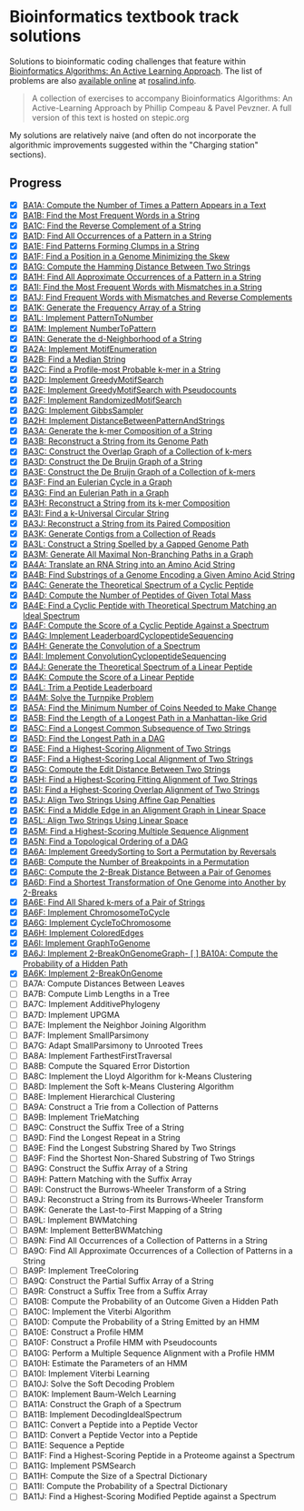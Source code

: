 # Bioinformatics textbook track solutions

Solutions to bioinformatic coding challenges that feature within [Bioinformatics
Algorithms: An Active Learning Approach]. The list of problems are also
[available online] at [rosalind.info].

> A collection of exercises to accompany Bioinformatics Algorithms: An
> Active-Learning Approach by Phillip Compeau & Pavel Pevzner. A full version of
> this text is hosted on stepic.org

My solutions are relatively naive (and often do not incorporate the algorithmic
improvements suggested within the "Charging station" sections).

[available online]: https://rosalind.info/problems/list-view/?location=bioinformatics-textbook-track
[Bioinformatics Algorithms: An Active Learning Approach]: https://www.bioinformaticsalgorithms.org/
[rosalind.info]: https://rosalind.info

## Progress

- [x] [BA1A: Compute the Number of Times a Pattern Appears in a Text](ba1a.py)
- [x] [BA1B: Find the Most Frequent Words in a String](ba1b.py)
- [x] [BA1C: Find the Reverse Complement of a String](ba1c.py)
- [x] [BA1D: Find All Occurrences of a Pattern in a String](ba1d.py)
- [x] [BA1E: Find Patterns Forming Clumps in a String](ba1e.py)
- [x] [BA1F: Find a Position in a Genome Minimizing the Skew](ba1f.py)
- [x] [BA1G: Compute the Hamming Distance Between Two Strings](ba1g.py)
- [x] [BA1H: Find All Approximate Occurrences of a Pattern in a String](ba1h.py)
- [x] [BA1I: Find the Most Frequent Words with Mismatches in a String](ba1i.py)
- [x] [BA1J: Find Frequent Words with Mismatches and Reverse Complements](ba1j.py)
- [x] [BA1K: Generate the Frequency Array of a String](ba1k.py)
- [x] [BA1L: Implement PatternToNumber](ba1l.py)
- [x] [BA1M: Implement NumberToPattern](ba1m.py)
- [x] [BA1N: Generate the d-Neighborhood of a String](ba1n.py)
- [x] [BA2A: Implement MotifEnumeration](ba2a.py)
- [x] [BA2B: Find a Median String](ba2b.py)
- [x] [BA2C: Find a Profile-most Probable k-mer in a String](ba2c.py)
- [x] [BA2D: Implement GreedyMotifSearch](ba2d.py)
- [x] [BA2E: Implement GreedyMotifSearch with Pseudocounts](ba2e.py)
- [x] [BA2F: Implement RandomizedMotifSearch](ba2f.py)
- [x] [BA2G: Implement GibbsSampler](ba2g.py)
- [x] [BA2H: Implement DistanceBetweenPatternAndStrings](ba2h.py)
- [x] [BA3A: Generate the k-mer Composition of a String](ba3a.py)
- [x] [BA3B: Reconstruct a String from its Genome Path](ba3b.py)
- [x] [BA3C: Construct the Overlap Graph of a Collection of k-mers](ba3c.py)
- [x] [BA3D: Construct the De Bruijn Graph of a String](ba3d.py)
- [x] [BA3E: Construct the De Bruijn Graph of a Collection of k-mers](ba3e.py)
- [x] [BA3F: Find an Eulerian Cycle in a Graph](ba3f.py)
- [x] [BA3G: Find an Eulerian Path in a Graph](ba3g.py)
- [x] [BA3H: Reconstruct a String from its k-mer Composition](ba3h.py)
- [x] [BA3I: Find a k-Universal Circular String](ba3i.py)
- [x] [BA3J: Reconstruct a String from its Paired Composition](ba3j.py)
- [x] [BA3K: Generate Contigs from a Collection of Reads](ba3k.py)
- [x] [BA3L: Construct a String Spelled by a Gapped Genome Path](ba3l.py)
- [x] [BA3M: Generate All Maximal Non-Branching Paths in a Graph](ba3m.py)
- [x] [BA4A: Translate an RNA String into an Amino Acid String](ba4a.py)
- [x] [BA4B: Find Substrings of a Genome Encoding a Given Amino Acid String](ba4b.py)
- [x] [BA4C: Generate the Theoretical Spectrum of a Cyclic Peptide](ba4c.py)
- [x] [BA4D: Compute the Number of Peptides of Given Total Mass](ba4d.py)
- [x] [BA4E: Find a Cyclic Peptide with Theoretical Spectrum Matching an Ideal Spectrum](ba4e.py)
- [x] [BA4F: Compute the Score of a Cyclic Peptide Against a Spectrum](ba4f.py)
- [x] [BA4G: Implement LeaderboardCyclopeptideSequencing](ba4g.py)
- [x] [BA4H: Generate the Convolution of a Spectrum](ba4h.py)
- [x] [BA4I: Implement ConvolutionCyclopeptideSequencing](ba4i.py)
- [x] [BA4J: Generate the Theoretical Spectrum of a Linear Peptide](ba4j.py)
- [x] [BA4K: Compute the Score of a Linear Peptide](ba4k.py)
- [x] [BA4L: Trim a Peptide Leaderboard](ba4l.py)
- [x] [BA4M: Solve the Turnpike Problem](ba4m.py)
- [x] [BA5A: Find the Minimum Number of Coins Needed to Make Change](ba5a.py)
- [x] [BA5B: Find the Length of a Longest Path in a Manhattan-like Grid](ba5b.py)
- [x] [BA5C: Find a Longest Common Subsequence of Two Strings](ba5c.py)
- [x] [BA5D: Find the Longest Path in a DAG](ba5d.py)
- [x] [BA5E: Find a Highest-Scoring Alignment of Two Strings](ba5e.py)
- [x] [BA5F: Find a Highest-Scoring Local Alignment of Two Strings](ba5f.py)
- [x] [BA5G: Compute the Edit Distance Between Two Strings](ba5g.py)
- [x] [BA5H: Find a Highest-Scoring Fitting Alignment of Two Strings](ba5h.py)
- [x] [BA5I: Find a Highest-Scoring Overlap Alignment of Two Strings](ba5i.py)
- [x] [BA5J: Align Two Strings Using Affine Gap Penalties](ba5j.py)
- [x] [BA5K: Find a Middle Edge in an Alignment Graph in Linear Space](ba5k.py)
- [x] [BA5L: Align Two Strings Using Linear Space](ba5l.py)
- [x] [BA5M: Find a Highest-Scoring Multiple Sequence Alignment](ba5m.py)
- [x] [BA5N: Find a Topological Ordering of a DAG](ba5n.py)
- [x] [BA6A: Implement GreedySorting to Sort a Permutation by Reversals](ba6a.py)
- [x] [BA6B: Compute the Number of Breakpoints in a Permutation](ba6b.py)
- [x] [BA6C: Compute the 2-Break Distance Between a Pair of Genomes](ba6c.py)
- [x] [BA6D: Find a Shortest Transformation of One Genome into Another by 2-Breaks](ba6d.py)
- [x] [BA6E: Find All Shared k-mers of a Pair of Strings](ba6e.py)
- [x] [BA6F: Implement ChromosomeToCycle](ba6f.py)
- [x] [BA6G: Implement CycleToChromosome](ba6g.py)
- [x] [BA6H: Implement ColoredEdges](ba6h.py)
- [x] [BA6I: Implement GraphToGenome](ba6i.py)
- [x] [BA6J: Implement 2-BreakOnGenomeGraph- [ ] BA10A: Compute the Probability of a Hidden Path](ba6j.py)
- [x] [BA6K: Implement 2-BreakOnGenome](ba6k.py)
- [ ] BA7A: Compute Distances Between Leaves
- [ ] BA7B: Compute Limb Lengths in a Tree
- [ ] BA7C: Implement AdditivePhylogeny
- [ ] BA7D: Implement UPGMA
- [ ] BA7E: Implement the Neighbor Joining Algorithm
- [ ] BA7F: Implement SmallParsimony
- [ ] BA7G: Adapt SmallParsimony to Unrooted Trees
- [ ] BA8A: Implement FarthestFirstTraversal
- [ ] BA8B: Compute the Squared Error Distortion
- [ ] BA8C: Implement the Lloyd Algorithm for k-Means Clustering
- [ ] BA8D: Implement the Soft k-Means Clustering Algorithm
- [ ] BA8E: Implement Hierarchical Clustering
- [ ] BA9A: Construct a Trie from a Collection of Patterns
- [ ] BA9B: Implement TrieMatching
- [ ] BA9C: Construct the Suffix Tree of a String
- [ ] BA9D: Find the Longest Repeat in a String
- [ ] BA9E: Find the Longest Substring Shared by Two Strings
- [ ] BA9F: Find the Shortest Non-Shared Substring of Two Strings
- [ ] BA9G: Construct the Suffix Array of a String
- [ ] BA9H: Pattern Matching with the Suffix Array
- [ ] BA9I: Construct the Burrows-Wheeler Transform of a String
- [ ] BA9J: Reconstruct a String from its Burrows-Wheeler Transform
- [ ] BA9K: Generate the Last-to-First Mapping of a String
- [ ] BA9L: Implement BWMatching
- [ ] BA9M: Implement BetterBWMatching
- [ ] BA9N: Find All Occurrences of a Collection of Patterns in a String
- [ ] BA9O: Find All Approximate Occurrences of a Collection of Patterns in a String
- [ ] BA9P: Implement TreeColoring
- [ ] BA9Q: Construct the Partial Suffix Array of a String
- [ ] BA9R: Construct a Suffix Tree from a Suffix Array
- [ ] BA10B: Compute the Probability of an Outcome Given a Hidden Path
- [ ] BA10C: Implement the Viterbi Algorithm
- [ ] BA10D: Compute the Probability of a String Emitted by an HMM
- [ ] BA10E: Construct a Profile HMM
- [ ] BA10F: Construct a Profile HMM with Pseudocounts
- [ ] BA10G: Perform a Multiple Sequence Alignment with a Profile HMM
- [ ] BA10H: Estimate the Parameters of an HMM
- [ ] BA10I: Implement Viterbi Learning
- [ ] BA10J: Solve the Soft Decoding Problem
- [ ] BA10K: Implement Baum-Welch Learning
- [ ] BA11A: Construct the Graph of a Spectrum
- [ ] BA11B: Implement DecodingIdealSpectrum
- [ ] BA11C: Convert a Peptide into a Peptide Vector
- [ ] BA11D: Convert a Peptide Vector into a Peptide
- [ ] BA11E: Sequence a Peptide
- [ ] BA11F: Find a Highest-Scoring Peptide in a Proteome against a Spectrum
- [ ] BA11G: Implement PSMSearch
- [ ] BA11H: Compute the Size of a Spectral Dictionary
- [ ] BA11I: Compute the Probability of a Spectral Dictionary
- [ ] BA11J: Find a Highest-Scoring Modified Peptide against a Spectrum
